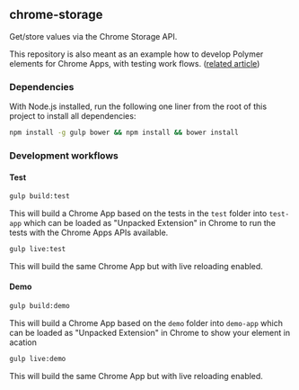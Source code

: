 ## chrome-storage

Get/store values via the Chrome Storage API.

This repository is also meant as an example how to develop Polymer elements for Chrome Apps,
with testing work flows. ([related article](http://codingwithgerwin.blogspot.co.at/2015/08/custom-elements-for-chrome-apps-apis.html))

### Dependencies

With Node.js installed, run the following one liner from the root of this project to install all dependencies:

```sh
npm install -g gulp bower && npm install && bower install
```

### Development workflows

#### Test

```sh
gulp build:test
```

This will build a Chrome App based on the tests in the `test` folder into `test-app` which can be loaded
as "Unpacked Extension" in Chrome to run the tests with the Chrome Apps APIs available.

```sh
gulp live:test
```

This will build the same Chrome App but with live reloading enabled.

#### Demo

```sh
gulp build:demo
```

This will build a Chrome App based on the `demo` folder into `demo-app` which can be loaded
as "Unpacked Extension" in Chrome to show your element in acation

```sh
gulp live:demo
```

This will build the same Chrome App but with live reloading enabled.
